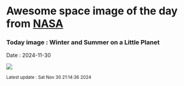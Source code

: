
# Awesome space image of the day from [NASA](https://api.nasa.gov/)

### Today image : Winter and Summer on a Little Planet
Date : 2024-11-30

![](https://apod.nasa.gov/apod/image/2411/LittleplanetGalibier-CamilleNIEL1024.jpg)

<small>Latest update : Sat Nov 30 21:14:36 2024</small>
        